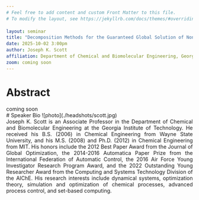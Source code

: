 ```yaml
---
# Feel free to add content and custom Front Matter to this file.
# To modify the layout, see https://jekyllrb.com/docs/themes/#overriding-theme-defaults

layout: seminar
title: "Decomposition Methods for the Guaranteed Global Solution of Nonconvex Stochastic Programs: State-of-the-Art and Future Outlook"
date: 2025-10-02 3:00pm
author: Joseph K. Scott
affiliation: Department of Chemical and Biomolecular Engineering, Georgia Institute of Technology
zoom: coming soon
---
```

# Abstract
<div style="text-align: justify;">
coming soon
</div>
# Speaker Bio
![photo](./headshots/scott.jpg)
<div style="text-align: justify;">
Joseph K. Scott is an Associate Professor in the Department of Chemical and Biomolecular Engineering at the Georgia Institute of Technology. He received his B.S. (2006) in Chemical Engineering from Wayne State University, and his M.S. (2008) and Ph.D. (2012) in Chemical Engineering from MIT. His honors include the 2012 Best Paper Award from the Journal of Global Optimization, the 2014-2016 Automatica Paper Prize from the International Federation of Automatic Control, the 2016 Air Force Young Investigator Research Program Award, and the 2022 Outstanding Young Researcher Award from the Computing and Systems Technology Division of the AIChE. His research interests include dynamical systems, optimization theory, simulation and optimization of chemical processes, advanced process control, and set-based computing.
</div>

